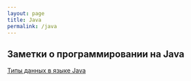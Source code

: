 ```yaml
---
layout: page
title: Java 
permalink: /java
---
```

## Заметки о программировании на Java 

[Типы данных в языке Java](javatypes)

 
